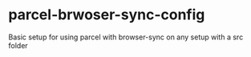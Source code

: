 # parcel-brwoser-sync-config
Basic setup for using parcel with browser-sync on any setup with a src folder
